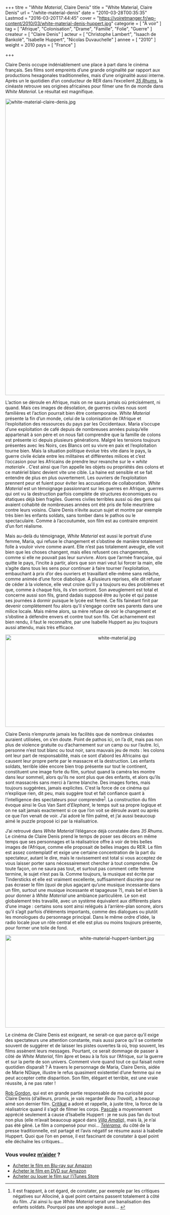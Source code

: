 +++
titre = "<em>White Material</em>, Claire Denis"
title = "White Material, Claire Denis"
url = "/white-material-denis"
date = "2010-03-28T00:35:35"
Lastmod = "2016-03-20T17:44:45"
cover = "https://voiretmanger.fr/wp-content/2010/03/white-material-denis-huppert.jpg"
categorie = [ "À voir" ]
tag = [ "Afrique", "Colonisation", "Drame", "Famille", "Folie", "Guerre" ]
createur = [ "Claire Denis" ]
acteur = [ "Christophe Lambert", "Isaach de Bankolé", "Isabelle Huppert", "Nicolas Duvauchelle" ]
annee = [ "2010" ]
weight = 2010
pays = [ "France" ]

+++

<p>Claire Denis occupe indéniablement une place à part dans le cinéma français. Ses films sont empreints d&rsquo;une grande originalité par rapport aux productions hexagonales traditionnelles, mais d&rsquo;une originalité aussi interne. Après un le quotidien d&rsquo;un conducteur de RER dans l&rsquo;excellent <em><a href="https://voiretmanger.fr/35-rhums-denis/" target="_blank">35 Rhums</a></em>, la cinéaste retrouve ses origines africaines pour filmer une fin de monde dans <em>White Material</em>. Le résultat est magnifique.</p>
<a href="http://www.allocine.fr/film/fichefilm_gen_cfilm=110549.html"><img class="aligncenter" src="https://voiretmanger.fr/wp-content/2010/03/white-material-claire-denis.jpg" border="0" alt="white-material-claire-denis.jpg" width="690" height="937" /></a>
<p>L&rsquo;action se déroule en Afrique, mais on ne saura jamais où précisément, ni quand. Mais ces images de désolation, de guerres civiles nous sont familières et l&rsquo;action pourrait bien être contemporaine. <em>White Material</em> présente la fin d&rsquo;un monde, celui de la colonisation de l&rsquo;Afrique et l&rsquo;exploitation des ressources du pays par les Occidentaux. Maria s&rsquo;occupe d&rsquo;une exploitation de café depuis de nombreuses années puisqu&rsquo;elle appartenait à son père et on nous fait comprendre que la famille de colons est présente ici depuis plusieurs générations. Malgré les tensions toujours présentes avec les Noirs, ces Blancs ont su vivre en paix et l&rsquo;exploitation tourne bien. Mais la situation politique évolue très vite dans le pays, la guerre civile éclate entre les militaires et différentes milices et c&rsquo;est l&rsquo;occasion pour les Africains de prendre leur revanche sur le &laquo;&nbsp;<em>white material</em>&laquo;&nbsp;. C&rsquo;est ainsi que l&rsquo;on appelle les objets ou propriétés des colons et ce matériel blanc devient vite une cible. La haine est sensible et se fait entendre de plus en plus ouvertement. Les ouvriers de l&rsquo;exploitation prennent peur et fuient pour éviter les accusations de collaboration. <em>White Material</em> est un témoignage passionnant sur les guerres en Afrique, guerres qui ont vu la destruction parfois complète de structures économiques ou étatiques déjà bien fragiles. Guerres civiles terribles aussi où des gens qui avaient cohabité de nombreuses années ont été pris de folie meurtrière contre leurs voisins. Claire Denis n&rsquo;évite aucun sujet et montre par exemple très bien les enfants soldats, sans tomber dans le pathos ou le spectaculaire. Comme à l&rsquo;accoutumée, son film est au contraire empreint d&rsquo;un fort réalisme.</p>
<p>Mais au-delà du témoignage, <em>White Material</em> est aussi le portrait d&rsquo;une femme, Maria, qui refuse le changement et s&rsquo;obstine de manière totalement folle à vouloir vivre comme avant. Elle n&rsquo;est pas totalement aveugle, elle voit bien que les choses changent, mais elles refusent ces changements, comme si elle ne pouvait pas leur survivre. Alors que l&rsquo;armée française, qui quitte le pays, l&rsquo;incite à partir, alors que son mari veut lui forcer la main, elle s&rsquo;agite dans tous les sens pour continuer à faire tourner l&rsquo;exploitation, embauchant à prix d&rsquo;or des ouvriers et travaillant elle-même sans relâche, comme animée d&rsquo;une force diabolique. À plusieurs reprises, elle dit refuser de céder à la violence, elle veut croire qu&rsquo;il y a toujours eu des problèmes et que, comme à chaque fois, ils s&rsquo;en sortiront. Son aveuglement est total et concerne aussi son fils, grand dadais supposé être au lycée et qui passe ses journées à dormir puisque le lycée est fermé. Ce fils fainéant finit par devenir complètement fou alors qu&rsquo;il s&rsquo;engage contre ses parents dans une milice locale. Mais même alors, sa mère refuse de voir le changement et s&rsquo;obstine à défendre envers et contre tout son fils. Cet acharnement est bien rendu, il faut le reconnaître, par une Isabelle Huppert au jeu toujours aussi attendu, mais très efficace.</p>
<div style="text-align: center;"><img class="aligncenter" src="https://voiretmanger.fr/wp-content/2010/03/white-material.jpg" border="0" alt="white-material.jpg" width="690" height="292" /></div>
<p>Claire Denis n&#8217;emprunte jamais les facilités que de nombreux cinéastes auraient utilisées, on s&rsquo;en doute. Point de pathos ici, on l&rsquo;a dit, mais pas non plus de violence gratuite ou d&rsquo;acharnement sur un camp ou sur l&rsquo;autre. Ici, personne n&rsquo;est tout blanc ou tout noir, sans mauvais jeu de mots : les colons ont leur part de responsabilité, mais ce sont d&rsquo;abord les Africains qui causent leur propre perte par le massacre et la destruction. Les enfants soldats, terrible idée encore bien trop présente sur tout le continent, constituent une image forte du film, surtout quand la caméra les montre dans leur sommeil, alors qu&rsquo;ils ne sont plus que des enfants, et alors qu&rsquo;ils sont massacrés sans merci à l&rsquo;arme blanche. Des images fortes, mais toujours suggérées, jamais explicites. C&rsquo;est la force de ce cinéma qui n&rsquo;explique rien, dit peu, mais suggère tout et fait confiance quant à l&rsquo;intelligence des spectateurs pour comprendre<sup id="fnref-3104-1"><a href="#fn-3104-1">1</a></sup>. La construction du film évoque ainsi le Gus Van Sant d&rsquo;<em>Elephant</em>, le temps suit sa propre logique et on ne sait jamais exactement si ce que l&rsquo;on voit se déroule avant ou après ce que l&rsquo;on venait de voir. J&rsquo;ai adoré le film palmé, et j&rsquo;ai aussi beaucoup aimé le puzzle proposé ici par la réalisatrice.</p>
<p>J&rsquo;ai retrouvé dans <em>White Material</em> l&rsquo;élégance déjà constatée dans <em>35 Rhums</em>. Le cinéma de Claire Denis prend le temps de poser ses décors en même temps que ses personnages et la réalisatrice offre à voir de très belles images de l&rsquo;Afrique, comme elle proposait de belles images du RER. Le film est assez contemplatif et exige une certaine concentration de la part du spectateur, autant le dire, mais le ravissement est total si vous acceptez de vous laisser porter sans nécessairement chercher à tout comprendre. De toute façon, on ne saura pas tout, et surtout pas comment cette femme termine, le sujet n&rsquo;est pas là. Comme toujours, la musique est écrite par Tindersticks et elle est vraiment excellente, suffisamment discrète pour ne pas écraser le film (quoi de plus agaçant qu&rsquo;une musique incessante dans un film, surtout une musique incessante et tapageuse ?), mais bel et bien là pour donner à <em>White Material</em> une ambiance particulière. Le son est globalement très travaillé, avec un système équivalent aux différents plans d&rsquo;une image : certains sons sont ainsi relégués à l&rsquo;arrière-plan sonore, alors qu&rsquo;il s&rsquo;agit parfois d&rsquo;éléments importants, comme des dialogues ou plutôt les monologues du personnage principal. Dans le même ordre d&rsquo;idée, la radio locale joue un rôle central et elle est plus ou moins toujours présente, pour former une toile de fond.</p>
<div style="text-align: center;"><img class="aligncenter" src="https://voiretmanger.fr/wp-content/2010/03/white-material-huppert-lambert.jpg" border="0" alt="white-material-huppert-lambert.jpg" width="690" height="293" /></div>
<p>Le cinéma de Claire Denis est exigeant, ne serait-ce que parce qu&rsquo;il exige des spectateurs une attention constante, mais aussi parce qu&rsquo;il se contente souvent de suggérer et de laisser les pistes ouvertes là où, trop souvent, les films assènent leurs messages. Pourtant, ce serait dommage de passer à côté de <em>White Material</em>, film âpre et beau à la fois sur l&rsquo;Afrique, sur la guerre et sur la perte de son univers. Comment vivre quand tout ce qui faisait notre quotidien disparaît ? À travers le personnage de Maria, Claire Denis, aidée de Marie NDiaye, illustre le refus quasiment existentiel d&rsquo;une femme qui ne peut accepter cette disparition. Son film, élégant et terrible, est une vraie réussite, à ne pas rater !</p>
<p><a href="http://www.toujoursraison.com/2010/03/white-material.html">Rob Gordon</a>, qui est en grande partie responsable de ma curiosité pour Claire Denis (d&rsquo;ailleurs, promis, je vais regarder <em>Beau Travail</em>), a beaucoup aimé son dernier film. <a href="http://www.critikat.com/White-Material.html">Critikat</a> a adoré et rappelle, à juste titre, la force de la réalisatrice quand il s&rsquo;agit de filmer les corps. <a href="http://www.surlarouteducinema.com/archive/2010/03/26/white-material-de-claire-denis.html">Pascale</a> a moyennement apprécié seulement à cause d&rsquo;Isabelle Huppert : je ne suis pas fan du tout non plus (elle m&rsquo;avait beaucoup agacé dans <em><a href="https://voiretmanger.fr/2009/04/12/villa-amalia-huppert-jacquot/" target="_blank">Villa Amalia</a></em>), mais là, je n&rsquo;ai pas été gêné. Le film a compensé pour moi… <em><a href="http://www.telerama.fr/cinema/films/white-material,402532,critique.php">Télérama</a></em>, du côté de la presse traditionnelle, est partagé et l&rsquo;avis négatif se résume aussi à Isabelle Huppert. Quoi que l&rsquo;on en pense, il est fascinant de constater à quel point elle déchaîne les critiques…</p>
<div class="amazon">
<h3>Vous voulez <a href="https://voiretmanger.fr/soutien/">m&rsquo;aider</a> ?</h3>
<ul>
<li><a href="http://www.amazon.fr/gp/product/B0042AEU5K/ref=as_li_ss_tl?ie=UTF8&amp;tag=leblogdenic07-21&amp;linkCode=as2&amp;camp=1642&amp;creative=19458&amp;creativeASIN=B0042AEU5K">Acheter le film en Blu-ray sur Amazon</a></li>
<li><a href="http://www.amazon.fr/gp/product/B006LNA7DK/ref=as_li_ss_tl?ie=UTF8&amp;tag=leblogdenic07-21&amp;linkCode=as2&amp;camp=1642&amp;creative=19458&amp;creativeASIN=B006LNA7DK">Acheter le film en DVD sur Amazon</a></li>
<li><a href="https://itunes.apple.com/fr/movie/white-material/id404652964">Acheter ou louer le film sur l&rsquo;iTunes Store</a></li>
</ul>
</div>
<div class="footnotes">
<hr />
<ol>
<li id="fn-3104-1">
Il est frappant, à cet égard, de constater, par exemple par les critiques négatives sur Allociné, à quel point certains passent totalement à côté du film. J&rsquo;ai ainsi lu que <em>White Material</em> serait une banalisation des enfants soldats. Pourquoi pas une apologie aussi…&#160;<a href="#fnref-3104-1">&#8617;</a>
</li>
</ol>
</div>

